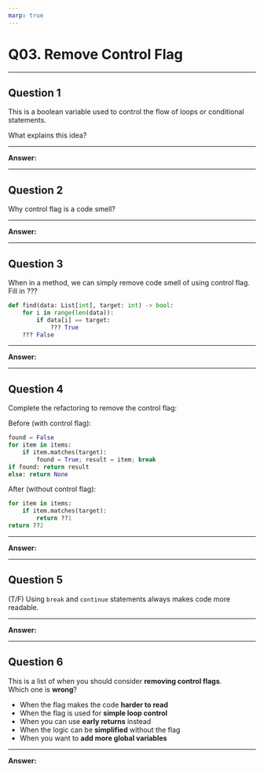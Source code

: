 ```yaml
---
marp: true
---
```


# Q03. Remove Control Flag

---

## Question 1

This is a boolean variable used to control the flow of loops or conditional statements.

What explains this idea?

---

**Answer:**


---

## Question 2

Why control flag is a code smell?

---

**Answer:**


---

## Question 3

When in a method, we can simply remove code smell of using control flag. Fill in ???

```python
def find(data: List[int], target: int) -> bool:
    for i in range(len(data)):
        if data[i] == target:
            ??? True
    ??? False
```

---

**Answer:**


---

## Question 4

Complete the refactoring to remove the control flag:

Before (with control flag):

```python
found = False
for item in items:
    if item.matches(target):
        found = True; result = item; break
if found: return result
else: return None
```

After (without control flag):

```python
for item in items:
    if item.matches(target):
        return ??1
return ??2
```

---

**Answer:**


---

## Question 5

(T/F) Using `break` and `continue` statements always makes code more readable.

---

**Answer:**


---

## Question 6

This is a list of when you should consider **removing control flags**.  
Which one is **wrong**?

- When the flag makes the code **harder to read**
- When the flag is used for **simple loop control**
- When you can use **early returns** instead
- When the logic can be **simplified** without the flag
- When you want to **add more global variables**

---

**Answer:**


